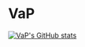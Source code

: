 # VaP
[![VaP's GitHub stats](https://github-readme-stats.vercel.app/api?username=va-p&show_icons=true&theme=radical)](https://github.com/va-p)

